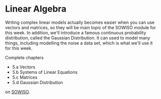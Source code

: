 
# Linear Algebra

Writing complex linear models actually becomes easier when you can use vectors
and matrices, so they will be main topic of the SOWISO module for this week. In
addition, we'll introduce a famous continuous probability distribution, called
the Gaussian Distribution. It can used to model many things, including
modelling the noise a data set, which is what we'll use it for this week.

Complete chapters

* 5.a Vectors
* 5.b Systems of Linear Equations
* 5.c Matrices
* 5.d Gaussian Distribution

on [SOWISO](https://uva.sowiso.nl/).

